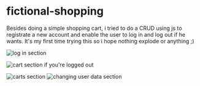 # fictional-shopping
 
 Besides doing a simple shopping cart, i tried to do a CRUD using js to registrate a new account and enable the user to log in and log out if he wants. It's my first time trying this so i hope nothing explode or anything ;)
 
![log in section](https://user-images.githubusercontent.com/99422689/179423411-055116fe-3b24-468d-b382-640813cbd578.png)
 
 ![cart section if you're logged out](https://user-images.githubusercontent.com/99422689/179423424-09d4d7d2-e3bf-4560-bcd8-788a4ad19e32.png)
 
 ![carts section](https://user-images.githubusercontent.com/99422689/179423310-7ffd3b87-7034-4b56-950c-a643ad988ae5.png)
![changing user data section](https://user-images.githubusercontent.com/99422689/179423334-e06d3629-4d64-494f-b473-2542b0936666.png)
